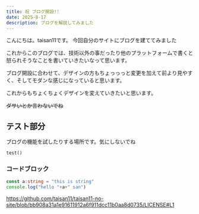 ```yaml
---
title: 祝 ブログ開設!!
date: 2025-8-17
description: ブログを解説してみました
---
```

こんにちは。taisan11です。
今回自分のサイトにブログを建ててみました

これからこのブログでは、技術以外の事だったり他のプラットフォームで書くと怒られそうなことを書いていきたいなって思います。

ブログ開設に合わせて、デザインの方もちょっっっと変更を加えて前より見やすく、そしてモダンな感じになっていると思います。

これからもちょくちょくデザインを変えていきたいと思います。

~~ダサいとか言わないでね~~

## テスト部分
ブログの機能を試したりする場所です。気にしないでね

`test()`
### コードブロック
```ts
const a:string = "this is string"
console.log("hello "+a+" san")
```

https://github.com/taisan11/taisan11-no-site/blob/bb908a31a1e91611912a6f911dcc11b0aa8d0735/LICENSE#L1